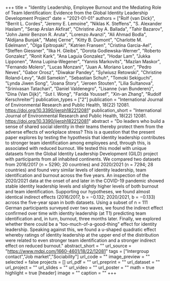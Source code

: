 +++
title = "Identity Leadership, Employee Burnout and the Mediating Role of Team Identification: Evidence from the Global Identity Leadership Development Project"
date = "2021-01-01"
authors = ["Rolf {van Dick}", "Berrit L. Cordes", "Jeremy E. Lemoine", "Niklas K. Steffens", "S. Alexander Haslam", "Serap Arslan Akfirat", "Christine Joy A. Ballada", "Tahir Bazarov", "John Jamir Benzon R. Aruta", "Lorenzo Avanzi", "Ali Ahmad Bodla", "Aldijana Bunjak", "Matej Cerne", "Kitty B. Dumont", "Charlotte M. Edelmann", "Olga Epitropaki", "Katrien Fransen", "Cristina Garcia-Ael", "Steffen Giessner", "Ilka H. Gleibs", "Dorota Godlewska-Werner", "Roberto Gonzalez", "Ronit Kark", "Ana Laguia Gonzalez", "Hodar Lam", "Jukka Lipponen", "Anna Lupina-Wegener", "Yannis Markovits", "Mazlan Maskor", "Fernando Molero", "Lucas Monzani", "Juan A. Moriano Leon", "Pedro Neves", "Gabor Orosz", "Diwakar Pandey", "Sylwiusz Retowski", "Christine Roland-Levy", "Adil Samekin", "Sebastian Schuh", "Tomoki Sekiguchi", "Lynda Jiwen Song", "Joana Story", "Jeroen Stouten", "Lilia Sultanova", "Srinivasan Tatachari", "Daniel Valdenegro", "Lisanne {van Bunderen}", "Dina {Van Dijk}", "Sut I. Wong", "Farida Youssef", "Xin-an Zhang", "Rudolf Kerschreiter"]
publication_types = ["2"]
publication = "International Journal of Environmental Research and Public Health, 18(22) 12081. https://doi.org/10.3390/ijerph182212081"
publication_short = "International Journal of Environmental Research and Public Health, 18(22) 12081. https://doi.org/10.3390/ijerph182212081"
abstract = "Do leaders who build a sense of shared social identity in their teams thereby protect them from the adverse effects of workplace stress? This is a question that the present paper explores by testing the hypothesis that identity leadership contributes to stronger team identification among employees and, through this, is associated with reduced burnout. We tested this model with unique datasets from the Global Identity Leadership Development (GILD) project with participants from all inhabited continents. We compared two datasets from 2016/2017 (n = 5290; 20 countries) and 2020/2021 (n = 7294; 28 countries) and found very similar levels of identity leadership, team identification and burnout across the five years. An inspection of the 2020/2021 data at the onset of and later in the COVID-19 pandemic showed stable identity leadership levels and slightly higher levels of both burnout and team identification. Supporting our hypotheses, we found almost identical indirect effects (2016/2017, b = −0.132; 2020/2021, b = −0.133) across the five-year span in both datasets. Using a subset of n = 111 German participants surveyed over two waves, we found the indirect effect confirmed over time with identity leadership (at T1) predicting team identification and, in turn, burnout, three months later. Finally, we explored whether there could be a “too-much-of-a-good-thing” effect for identity leadership. Speaking against this, we found a u-shaped quadratic effect whereby ratings of identity leadership at the upper end of the distribution were related to even stronger team identification and a stronger indirect effect on reduced burnout."
abstract_short = ""
url_source = "https://www.mdpi.com/1660-4601/18/22/12081"
tags = ["Intergroup contact","Job market","Sociability"]
url_code = ""
image_preview = ""
selected = false
projects = []
url_pdf = ""
url_preprint = ""
url_dataset = ""
url_project = ""
url_slides = ""
url_video = ""
url_poster = ""
math = true
highlight = true
[header]
image = ""
caption = ""
+++
